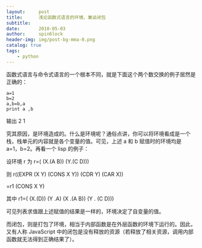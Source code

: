 ```yaml
---
layout:     post
title:      浅论函数式语言的环境，兼谈闭包
subtitle:   
date:       2010-05-03
author:     spin6lock
header-img: img/post-bg-mma-0.png
catalog: true
tags:
    - python
---
```

函数式语言与命令式语言的一个根本不同，就是下面这个两个数交换的例子居然是正确的：

```
a=1
b=2
a,b=b,a
print a ,b

```

输出 2 1

究其原因，是环境造成的。什么是环境呢？通俗点讲，你可以将环境看成是一个栈，栈单元的内容就是各个变量的值。可见，上述 a 和 b 赋值时的环境均是 a=1，b=2。再看一个 lisp 的例子：

设环境 r 为 r=( (X.(A B)) (Y.(C D)))

则 r((EXPR (X Y) (CONS X Y)) (CDR Y) (CAR X))

=r1 (CONS X Y)

其中 r1=( (X.(D)) (Y .A) (X .(A B)) (Y . (C D)))

可见列表求值跟上述赋值的结果是一样的，环境决定了自变量的值。

而闭包，则是打包了环境，相当于内部函数是在外层函数的环境下运行的。因此，又有人称 JavaScript 中的闭包是没有释放的资源（若释放了相关资源，调用内部函数就无法得到正确结果了）。
